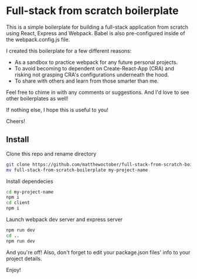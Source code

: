 # Full-stack from scratch boilerplate

This is a simple boilerplate for building a full-stack application from scratch using React, Express and Webpack. Babel is also pre-configured inside of the webpack.config.js file.

I created this boilerplate for a few different reasons:

- As a sandbox to practice webpack for any future personal projects.
- To avoid becoming to dependent on Create-React-App (CRA) and risking not grasping CRA's configurations underneath the hood.
- To share with others and learn from those smarter than me.

Feel free to chime in with any comments or suggestions. And I'd love to see other boilerplates as well!

If nothing else, I hope this is useful to you!

Cheers!

## Install

Clone this repo and rename directory

```bash
git clone https://github.com/matthewoctober/full-stack-from-scratch-boilerplate.git
mv full-stack-from-scratch-boilerplate my-project-name
```

Install dependecies

```bash
cd my-project-name
npm i
cd client
npm i
```

Launch webpack dev server and express server

```bash
npm run dev
cd ..
npm run dev
```

And you're off!
Also, don't forget to edit your package.json files' info to your project details.

Enjoy!
